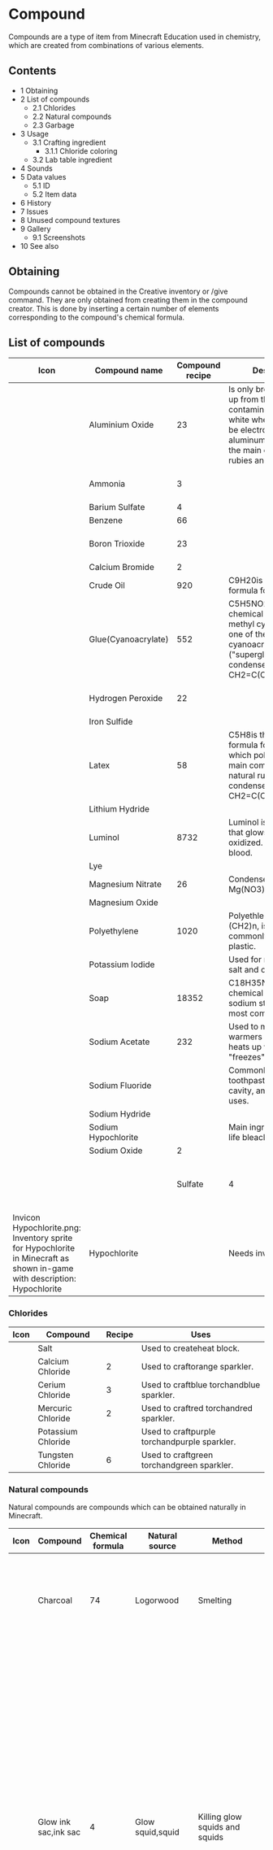 # Compound
Compounds are a type of item from Minecraft Education used in chemistry, which are created from combinations of various elements.

## Contents
- 1 Obtaining
- 2 List of compounds
	- 2.1 Chlorides
	- 2.2 Natural compounds
	- 2.3 Garbage
- 3 Usage
	- 3.1 Crafting ingredient
		- 3.1.1 Chloride coloring
	- 3.2 Lab table ingredient
- 4 Sounds
- 5 Data values
	- 5.1 ID
	- 5.2 Item data
- 6 History
- 7 Issues
- 8 Unused compound textures
- 9 Gallery
	- 9.1 Screenshots
- 10 See also

## Obtaining
Compounds cannot be obtained in the Creative inventory or /give command. They are only obtained from creating them in the compound creator. This is done by inserting a certain number of elements corresponding to the compound's chemical formula.

## List of compounds
| Icon                                                                                                                     | Compound name       | Compound recipe | Description                                                                                                                                                                      | Uses                                                           |
|--------------------------------------------------------------------------------------------------------------------------|---------------------|-----------------|----------------------------------------------------------------------------------------------------------------------------------------------------------------------------------|----------------------------------------------------------------|
|                                                                                                                          | Aluminium Oxide     | 23              | Is only brown when dug up from the Earth and contaminated; actually white when pure. Can be electrolyzed to make aluminum metal. Also the main chemical in rubies and sapphires. | Used to crafthardened glass.                                   |
|                                                                                                                          | Ammonia             | 3               |                                                                                                                                                                                  | Used to createsuper fertilizer.                                |
|                                                                                                                          | Barium Sulfate      | 4               |                                                                                                                                                                                  |                                                                |
|                                                                                                                          | Benzene             | 66              |                                                                                                                                                                                  |                                                                |
|                                                                                                                          | Boron Trioxide      | 23              |                                                                                                                                                                                  | Used to crafthardened glass.                                   |
|                                                                                                                          | Calcium Bromide     | 2               |                                                                                                                                                                                  |                                                                |
|                                                                                                                          | Crude Oil           | 920             | C9H20is the chemical formula for nonane.                                                                                                                                         |                                                                |
|                                                                                                                          | Glue(Cyanoacrylate) | 552             | C5H5NO2is the chemical formula for methyl cyanoacrylate, one of the cyanoacrylate glues ("superglue"); its condensed formula is CH2=C(CN)COOCH3.                                 |                                                                |
|                                                                                                                          | Hydrogen Peroxide   | 22              |                                                                                                                                                                                  | Used to craftglow stick.                                       |
|                                                                                                                          | Iron Sulfide        |                 |                                                                                                                                                                                  |                                                                |
|                                                                                                                          | Latex               | 58              | C5H8is the chemical formula for isoprene, which polymers are the main components of natural rubber; its condensed formula is CH2=C(CH3)−CH=CH2.                                  | Used to craftballoons.                                         |
|                                                                                                                          | Lithium Hydride     |                 |                                                                                                                                                                                  |                                                                |
|                                                                                                                          | Luminol             | 8732            | Luminol is a chemical that glows blue when oxidized. It can detect blood.                                                                                                        | Used to craftglow stick.                                       |
|                                                                                                                          | Lye                 |                 |                                                                                                                                                                                  |                                                                |
|                                                                                                                          | Magnesium Nitrate   | 26              | Condensed formula: Mg(NO3)2                                                                                                                                                      |                                                                |
|                                                                                                                          | Magnesium Oxide     |                 |                                                                                                                                                                                  |                                                                |
|                                                                                                                          | Polyethylene        | 1020            | Polyethlene (PE), (CH2)n, isthemost commonly produced plastic.                                                                                                                   | Used to craftglow stick.                                       |
|                                                                                                                          | Potassium Iodide    |                 | Used for making iodized salt and other things.                                                                                                                                   |                                                                |
|                                                                                                                          | Soap                | 18352           | C18H35NaO2is the chemical formula of sodium stearate, the most common soap.                                                                                                      |                                                                |
|                                                                                                                          | Sodium Acetate      | 232             | Used to make hand warmers because it heats up when it "freezes".                                                                                                                 | Used to createIce Bomb.                                        |
|                                                                                                                          | Sodium Fluoride     |                 | Commonly used in toothpaste to prevent cavity, among other uses.                                                                                                                 |                                                                |
|                                                                                                                          | Sodium Hydride      |                 |                                                                                                                                                                                  |                                                                |
|                                                                                                                          | Sodium Hypochlorite |                 | Main ingredient of real-life bleach.                                                                                                                                             | Used to createBleach.                                          |
|                                                                                                                          | Sodium Oxide        | 2               |                                                                                                                                                                                  |                                                                |
|                                                                                                                          |                     | Sulfate         | 4                                                                                                                                                                                | Cannot actually exist on its own, as it should have a2-charge. |
| Invicon Hypochlorite.png: Inventory sprite for Hypochlorite in Minecraft as shown in-game with description: Hypochlorite | Hypochlorite        |                 | Needs inventory sprite.                                                                                                                                                          |                                                                |

### Chlorides
| Icon | Compound           | Recipe | Uses                                         |
|------|--------------------|--------|----------------------------------------------|
|      | Salt               |        | Used to createheat block.                    |
|      | Calcium Chloride   | 2      | Used to craftorange sparkler.                |
|      | Cerium Chloride    | 3      | Used to craftblue torchandblue sparkler.     |
|      | Mercuric Chloride  | 2      | Used to craftred torchandred sparkler.       |
|      | Potassium Chloride |        | Used to craftpurple torchandpurple sparkler. |
|      | Tungsten Chloride  | 6      | Used to craftgreen torchandgreen sparkler.   |

### Natural compounds
Natural compounds are compounds which can be obtained naturally in Minecraft.

| Icon | Compound             | Chemical formula | Natural source             | Method                                                                   | Notes                                                                                                                                                                                                                                                                                                                                                                                                                          |
|------|----------------------|------------------|----------------------------|--------------------------------------------------------------------------|--------------------------------------------------------------------------------------------------------------------------------------------------------------------------------------------------------------------------------------------------------------------------------------------------------------------------------------------------------------------------------------------------------------------------------|
|      | Charcoal             | 74               | Logorwood                  | Smelting                                                                 | The chemical formula C7H4O is sometimes used to describe the approximate composition of charcoal.                                                                                                                                                                                                                                                                                                                              |
|      | Glow ink sac,ink sac | 4                | Glow squid,squid           | Killing glow squids and squids                                           | FeSO4is the chemical formula of iron(II) sulfate or ferrous sulfate, normally found complexed with water as a salt with the formula FeSO4·xH2O, and has been used in the manufacture of iron gall ink and other inks for centuries. In contrast, squid ink (and other cephalopod inks) is composed mainly of melanin and mucus, with an assortment of other compounds in a variety of concentrations dependent on the species. |
|      | Sugar                | 6126             | Sugar canesorhoney bottles | Harvesting andcrafting                                                   | C6H12O6is the chemical formula of glucose and fructose, as well as a number of other simple sugars (common table sugar is instead sucrose, a complex sugar made of glucose and fructose with the chemical formula C12H22O11).                                                                                                                                                                                                  |
|      | Water                | 2                | Water                      | Picking up in abucketorglass bottlefrom acauldronor a water source block | One of the easiest to obtain.                                                                                                                                                                                                                                                                                                                                                                                                  |

### Garbage
Garbage is considered a "compound", but the only way to produce it is to activate the lab table when its inputs are an invalid recipe. It has no uses.

## Usage
Certain compounds are used as ingredients in crafting or lab table experiments. Natural compounds have uses outside of chemistry, detailed in their respective articles.

### Crafting ingredient
| Name                                                      | Ingredients                                                     | Crafting recipe  | Description                                                                                    |
|-----------------------------------------------------------|-----------------------------------------------------------------|------------------|------------------------------------------------------------------------------------------------|
| Balloon                                                   | Latex+MatchingDye+Helium+Lead                                   |                  | ‌[Bedrock Edition and Minecraft Education  only]                                               |
| Glow Stick                                                | Polyethylene+Hydrogen Peroxide+MatchingDye+Luminol              |                  | ‌[Bedrock Edition and Minecraft Education  only]                                               |
| Hardened Glass                                            | Aluminum Oxide+Glass+Boron Trioxide                             | 3                | A representation ofalumino-borosilicate glass.‌[Bedrock Edition and Minecraft Education  only] |
| Hardened Glass Pane                                       | Aluminum Oxide+Glass Pane+Boron Trioxide                        | 3                | A representation ofalumino-borosilicate glass.‌[Bedrock Edition and Minecraft Education  only] |
| Hardened Stained Glass Pane                               | Aluminum Oxide+MatchingStained Glass Pane+Boron Trioxide        | 3333333333333333 | A representation ofalumino-borosilicate glass.‌[Bedrock Edition and Minecraft Education  only] |
| Hardened Stained Glass                                    | Aluminum Oxide+MatchingStained Glass+Boron Trioxide             | 3333333333333333 | A representation ofalumino-borosilicate glass.‌[Bedrock Edition and Minecraft Education  only] |
| White BalloonorBlue BalloonorBrown BalloonorBlack Balloon | Latex+Bone MealorLapis LazuliorCocoa BeansorInk Sac+Helium+Lead |                  | ‌[Bedrock Edition and Minecraft Education  only]                                               |
| White Glow StickorBlue Glow StickorBrown Glow Stick       | Polyethylene+Hydrogen Peroxide+MatchingDye+Luminol              |                  | ‌[Bedrock Edition and Minecraft Education  only]                                               |

